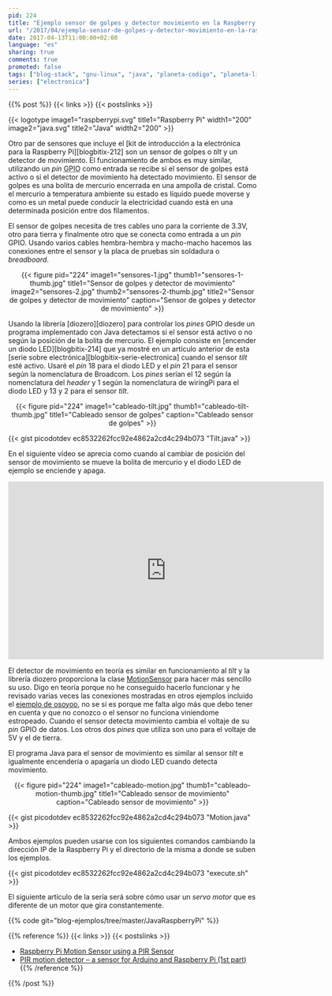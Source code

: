 ```yaml
---
pid: 224
title: "Ejemplo sensor de golpes y detector movimiento en la Raspberry Pi con Java"
url: "/2017/04/ejemplo-sensor-de-golpes-y-detector-movimiento-en-la-raspberry-pi-con-java/"
date: 2017-04-13T11:00:00+02:00
language: "es"
sharing: true
comments: true
promoted: false
tags: ["blog-stack", "gnu-linux", "java", "planeta-codigo", "planeta-linux", "programacion"]
series: ["electronica"]
---
```


{{% post %}}
{{< links >}}
{{< postslinks >}}

{{< logotype image1="raspberrypi.svg" title1="Raspberry Pi" width1="200" image2="java.svg" title2="Java" width2="200" >}}

Otro par de sensores que incluye el [kit de introducción a la electrónica para la Raspberry Pi][blogbitix-212] son un sensor de golpes o _tilt_ y un detector de movimiento. El funcionamiento de ambos es muy similar, utilizando un _pin_ <abbr title="General Purpose Input Output">GPIO</abbr> como entrada se recibe si el sensor de golpes está activo o si el detector de movimiento ha detectado movimiento. El sensor de golpes es una bolita de mercurio encerrada en una ampolla de cristal. Como el mercurio a temperatura ambiente su estado es líquido puede moverse y como es un metal puede conducir la electricidad cuando está en una determinada posición entre dos filamentos.

El sensor de golpes necesita de tres cables uno para la corriente de 3.3V, otro para tierra y finalmente otro que se conecta como entrada a un _pin_ GPIO. Usando varios cables hembra-hembra y macho-macho hacemos las conexiones entre el sensor y la placa de pruebas sin soldadura o _breadboard_.

<div class="media" style="text-align: center;">
    {{< figure pid="224"
        image1="sensores-1.jpg" thumb1="sensores-1-thumb.jpg" title1="Sensor de golpes y detector de movimiento"
        image2="sensores-2.jpg" thumb2="sensores-2-thumb.jpg" title2="Sensor de golpes y detector de movimiento"
        caption="Sensor de golpes y detector de movimiento" >}}
</div>

Usando la librería [diozero][diozero] para controlar los _pines_ GPIO desde un programa implementado con Java detectamos si el sensor está activo o no según la posición de la bolita de mercurio. El ejemplo consiste en [encender un diodo LED][blogbitix-214] que ya mostré en un artículo anterior de esta [serie sobre electrónica][blogbitix-serie-electronica] cuando el sensor _tilt_ esté activo. Usaré el _pin_ 18 para el diodo LED y el _pin_ 21 para el sensor según la nomenclatura de Broadcom. Los _pines_ serían el 12 según la nomenclatura del _header_ y 1 según la nomenclatura de wiringPi para el diodo LED y 13 y 2 para el sensor _tilt_.

<div class="media" style="text-align: center;">
    {{< figure pid="224"
        image1="cableado-tilt.jpg" thumb1="cableado-tilt-thumb.jpg" title1="Cableado sensor de golpes"
        caption="Cableado sensor de golpes" >}}
</div>

{{< gist picodotdev ec8532262fcc92e4862a2cd4c294b073 "Tilt.java" >}}

En el siguiente vídeo se aprecia como cuando al cambiar de posición del sensor de movimiento se mueve la bolita de mercurio y el diodo LED de ejemplo se enciende y apaga.

<div class="video-post" style="text-align: center;">
  <iframe width="640" height="360" src="https://www.youtube.com/embed/7Rkou-pJWFY" frameborder="0" allowfullscreen></iframe>
</div>

El detector de movimiento en teoría es similar en funcionamiento al _tilt_ y la librería diozero proporciona la clase [MotionSensor](http://static.javadoc.io/com.diozero/diozero-core/0.9/com/diozero/sandpit/MotionSensor.html) para hacer más sencillo su uso. Digo en teoría porque no he conseguido hacerlo funcionar y he revisado varias veces las conexiones mostradas en otros ejemplos incluido el [ejemplo de osoyoo](http://osoyoo.com/2016/07/14/motionsensor-pi/), no se si es porque me falta algo más que debo tener en cuenta y que no conozco o el sensor no funciona viniendome estropeado. Cuando el sensor detecta movimiento cambia el voltaje de su _pin_ GPIO de datos. Los otros dos _pines_ que utiliza son uno para el voltaje de 5V y el de tierra.

El programa Java para el sensor de movimiento es similar al sensor _tilt_ e igualmente encendería o apagaría un diodo LED cuando detecta movimiento.

<div class="media" style="text-align: center;">
    {{< figure pid="224"
        image1="cableado-motion.jpg" thumb1="cableado-motion-thumb.jpg" title1="Cableado sensor de movimiento"
        caption="Cableado sensor de movimiento" >}}
</div>

{{< gist picodotdev ec8532262fcc92e4862a2cd4c294b073 "Motion.java" >}}

Ambos ejemplos pueden usarse con los siguientes comandos cambiando la dirección IP de la Raspberry Pi y el directorio de la misma a donde se suben los ejemplos.

{{< gist picodotdev ec8532262fcc92e4862a2cd4c294b073 "execute.sh" >}}

El siguiente artículo de la sería será sobre cómo usar un _servo motor_ que es diferente de un motor que gira constantemente.

{{% code git="blog-ejemplos/tree/master/JavaRaspberryPi" %}}

{{% reference %}}
{{< links >}}
{{< postslinks >}}
* [Raspberry Pi Motion Sensor using a PIR Sensor](https://pimylifeup.com/raspberry-pi-motion-sensor/)
* [PIR motion detector – a sensor for Arduino and Raspberry Pi (1st part)](http://www.meccanismocomplesso.org/en/pir-motion-detector/)
{{% /reference %}}

{{% /post %}}
